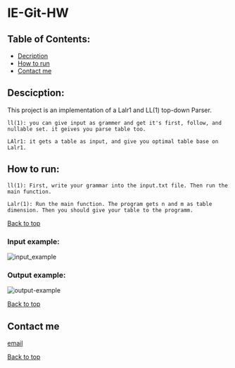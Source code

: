 # IE-Git-HW

## Table of Contents:
- [Decription]( https://github.com/TahaMsv/IE-Git-HW/blob/master/README.md#descicption)
- [How to run]( https://github.com/TahaMsv/IE-Git-HW/blob/master/README.md#how-to-run)
- [Contact me]( https://github.com/TahaMsv/IE-Git-HW/blob/master/README.md#contact-me)
## Descicption:

This project is an implementation of a Lalr1 and LL(1) top-down Parser.
```
ll(1): you can give input as grammer and get it's first, follow, and nullable set. it geives you parse table too.
```
```
LAlr1: it gets a table as input, and give you optimal table base on Lalr1.
```
## How to run:
```
ll(1): First, write your grammar into the input.txt file. Then run the main function.
```
```
Lalr(1): Run the main function. The program gets n and m as table dimension. Then you should give your table to the programm. 
```
[Back to top]( https://github.com/TahaMsv/IE-Git-HW/blob/master/README.md#table-of-contents)
### Input example:
![input_example](https://user-images.githubusercontent.com/66914340/155888467-377720eb-b9d5-4299-98e9-42171031d67f.jpg)
### Output example:
![output-example](https://user-images.githubusercontent.com/66914340/155888471-3a350495-b4a2-470f-acaa-832de37a21b6.jpg)

[Back to top]( https://github.com/TahaMsv/IE-Git-HW/blob/master/README.md#table-of-contents)
## Contact me
[email]( tahamousavi.sbu@gmail.com)

[Back to top]( https://github.com/TahaMsv/IE-Git-HW/blob/master/README.md#table-of-contents)


